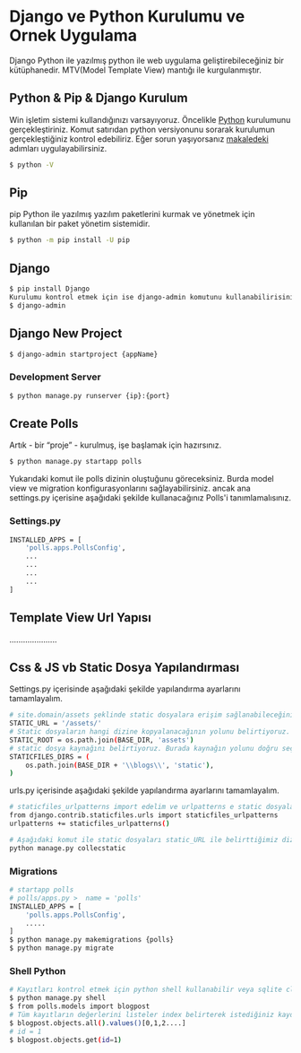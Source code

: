 # Django ve Python Kurulumu ve Ornek Uygulama  
Django Python ile yazılmış python ile web uygulama geliştirebileceğiniz bir kütüphanedir.
MTV(Model Template View) mantığı ile kurgulanmıştır.


## Python & Pip & Django Kurulum
Win işletim sistemi kullandığınızı varsayıyoruz. Öncelikle [Python](https://www.python.org/downloads/) kurulumunu gerçekleştiriniz.
Komut satırıdan python versiyonunu sorarak kurulumun gerçekleştiğiniz kontrol edebiliriz. Eğer sorun yaşıyorsanız [makaledeki](https://geek-university.com/python/add-python-to-the-windows-path/) adımları uygulayabilirsiniz.
```sh
$ python -V
```


## Pip 
pip Python ile yazılmış yazılım paketlerini kurmak ve yönetmek için kullanılan bir paket yönetim sistemidir.
```sh
$ python -m pip install -U pip
```
## Django 
```sh
$ pip install Django
Kurulumu kontrol etmek için ise django-admin komutunu kullanabilirisiniz.
$ django-admin
```

## Django New Project
```sh
$ django-admin startproject {appName}
```
### Development Server
```sh
$ python manage.py runserver {ip}:{port}
```
## Create Polls
Artık - bir “proje” - kurulmuş, işe başlamak için hazırsınız.
```sh
$ python manage.py startapp polls
```
Yukarıdaki komut ile polls dizinin oluştuğunu göreceksiniz. Burda model view ve migration konfigurasyonlarını sağlayabilirsiniz.  ancak ana settings.py içerisine aşağıdaki şekilde kullanacağınız Polls'i tanımlamalısınız.
### Settings.py
```sh
INSTALLED_APPS = [
    'polls.apps.PollsConfig',
    ...
    ...
    ...
    ...
]
```

## Template View Url Yapısı
.....................

## Css & JS vb Static Dosya Yapılandırması
Settings.py içerisinde aşağıdaki şekilde yapılandırma ayarlarını tamamlayalım.
```sh
# site.domain/assets şeklinde static dosyalara erişim sağlanabileceğini tanımlıyoruz.
STATIC_URL = '/assets/'
# Static dosyaların hangi dizine kopyalanacağının yolunu belirtiyoruz.
STATIC_ROOT = os.path.join(BASE_DIR, 'assets')
# static dosya kaynağını belirtiyoruz. Burada kaynağın yolunu doğru seçmeye dikkat edin. 
STATICFILES_DIRS = (
    os.path.join(BASE_DIR + '\\blogs\\', 'static'),
)
```
urls.py içerisinde aşağıdaki şekilde yapılandırma ayarlarını tamamlayalım.
```sh
# staticfiles_urlpatterns import edelim ve urlpatterns e static dosyaları tanımlayalım aksi halde erişilmek istenen kaynak 404 dönebilir.
from django.contrib.staticfiles.urls import staticfiles_urlpatterns
urlpatterns += staticfiles_urlpatterns()

```



```sh
# Aşağıdaki komut ile static dosyaları static_URL ile belirttiğimiz dizine çıktısını alalım.
python manage.py collecstatic

```


### Migrations
```sh
# startapp polls 
# polls/apps.py >  name = 'polls'
INSTALLED_APPS = [
    'polls.apps.PollsConfig',
    .....
]
$ python manage.py makemigrations {polls}
$ python manage.py migrate 

```



### Shell Python
```sh
# Kayıtları kontrol etmek için python shell kullanabilir veya sqlite cli ile veri kontrolü sağlayabilirsiniz.
$ python manage.py shell
$ from polls.models import blogpost
# Tüm kayıtların değerlerini listeler index belirterek istediğiniz kayda erişebilirsiniz.
$ blogpost.objects.all().values()[0,1,2....]
# id = 1
$ blogpost.objects.get(id=1)

```
